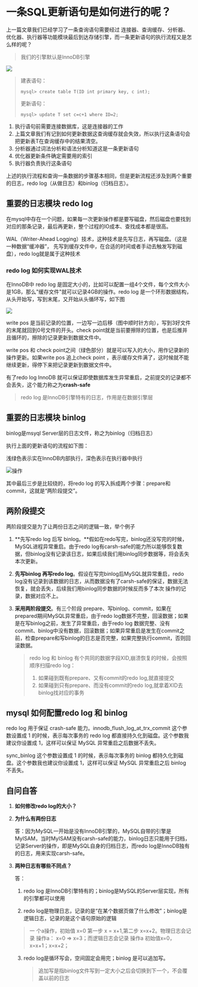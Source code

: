 # 一条SQL更新语句是如何进行的呢？

上一篇文章我们已经学习了一条查询语句需要经过 连接器、查询缓存、分析器、优化器、执行器等功能模块最后到达存储引擎，而一条更新语句的执行流程又是怎么样的呢？

> 我们的引擎默认是InnoDB引擎

![](C:\Users\Administrator\Desktop\blog\mysql45-02-01.png)

> 建表语句：
>
> ```mysql
> mysql> create table T(ID int primary key, c int);
> ```
>
> 更新语句：
>
> ```mysql
> mysql> update T set c=c+1 where ID=2;
> ```
>
> 

1. 执行语句前需要连接数据库，这是连接器的工作
2. 上篇文章我们有记到如何更新数据这查询缓存就会失效，所以执行这条语句会把更新表T在查询缓存中的结果清空。
3. 分析器通过词法分析和语法分析知道这是一条更新语句
4. 优化器更新条件确定需要用的索引
5. 执行器负责执行这条语句

上述的执行流程和查询一条数据的步骤基本相同，但是更新流程还涉及到两个重要的日志，redo log（从做日志）和binlog（归档日志）。

## 重要的日志模块 redo log

在mysql中存在一个问题，如果每一次更新操作都是要写磁盘，然后磁盘也要找到对应的那条记录，最后再更新，整个过程的IO成本、查找成本都是很高。

WAL（Writer-Ahead Logging）技术，这种技术是先写日志，再写磁盘。（这是一种数据“缓冲器”， 先写到缓存文件中，在合适的时间或者手动去触发写到磁盘），redo log就是属于这种技术

###  redo log 如何实现WAL技术

在InnoDB中 redo log 是固定大小的，比如可以配置一组4个文件，每个文件大小是1GB，那么"缓存文件"就可以记录4GB的操作。redo log 是一个环形数据结构，从头开始写，写到末尾，又开始从头循环写，如下图

![](C:\Users\Administrator\Desktop\blog\mysql45-02-02.png) 

write pos 是当前记录的位置，一边写一边后移（图中顺时针方向），写到3好文件的末尾就回到0号文件的开头。check point就是当前要擦除的位置，也是后推并且循环的，擦除的记录更新到数据文件中。

write pos 和 check point之间（绿色部分）就是可以写入的大小，用作记录新的操作更新。如果write pos 追上check point ，表示缓存文件满了，这时候就不能继续更新，得停下来把记录更新到数据文件中。

有了redo log InnoDB 就可以保证即使数据库发生异常重启，之前提交的记录都不会丢失，这个能力称之为**crash-safe**

> redo log 是InnoDB引擎特有的日志，作用是在数据引擎层

##  重要的日志模块 binlog

binlog是msyql Server层的日志文件，称之为binlog（归档日志）

执行上面的更新语句的流程如下图：

浅绿色表示实在InnoDB内部执行，深色表示在执行器中执行

![操作](C:\Users\Administrator\Desktop\blog\mysql45-02-03.png)

其中最后三步是比较绕的，将redo log 的写入拆成两个步骤：prepare和commit，这就是“两阶段提交”。

## 两阶段提交

两阶段提交是为了让两份日志之间的逻辑一致，举个例子

1. **先写redo log 后写 binlog。**假如在redo写完，binlog还没写完的时候，MySQL进程异常重启。由于redo log有carsh-safe的能力所以能够恢复数据，但binlog没有记录该日志，如果后续我们用binlog同步数据等，将会丢失本次更新。

2. **先写binlog 再写redo log**。假设在写完binlog后MySQL就异常重启，redo log没有记录到该数据的日志，从而数据没有了carsh-safe的保证，数据无法恢复，就会丢失，后续我们用binlog同步数据的时候反而多了本次 操作的记录，数据对应不上。

3. **采用两阶段提交**。有三个阶段 prepare、写binlog、commit，如果在prepared期间MySQL异常重启，由于redo log数据不完整，回滚数据；如果是在写binlog之前，发生了异常重启，由于redo log 数据完整、没有commit、binlog中没有数据，回滚数据；如果异常重启是发生在commit之前，检查prepare和写binlog的日志是否完整，如果完整执行commit，否则回滚数据。

   > redo log 和 binlog 有个共同的数据字段XID,崩溃恢复的时候，会按照顺序扫描redo log：
   >
   > 1.   如果碰到既有prepare、又有commit的redo log,就直接提交 
   > 2.  如果碰到只有prepare、而没有commit的redo log,就拿着XID去binlog找对应的事务 

## mysql 如何配置redo log 和 binlog

redo log 用于保证 crash-safe 能力。innodb_flush_log_at_trx_commit 这个参数设置成 1 的时候，表示每次事务的 redo log 都直接持久化到磁盘。这个参数我建议你设置成 1，这样可以保证 MySQL 异常重启之后数据不丢失。

 sync_binlog 这个参数设置成 1 的时候，表示每次事务的 binlog 都持久化到磁盘。这个参数我也建议你设置成 1，这样可以保证 MySQL 异常重启之后 binlog 不丢失。 



## 自问自答

1. **如何修改redo log的大小？**

2. **为什么有两份日志**

   答：因为MySQL一开始是没有InnoDB引擎的，MySQL自带的引擎是MyISAM，当时MyISAM没有carsh-safe的能力，binlog日志只能用于归档，记录Server的操作，即是MySQL自身的归档日志，而redo log是InnoDB独有的日志，用来实现carsh-safe。

3. **两种日志有哪些不同点？**

   答：

   1. redo log 是InnoDB引擎特有的；binlog是MySQL的Server层实现，所有的引擎都可以使用

   2. redo log是物理日志，记录的是“在某个数据页做了什么修改”；binlog是逻辑日志，记录的是这个语句原始的逻辑
   
   > 一 个a操作，初始值 x=0 第一步 x = x+1,第二步 x=x+2。物理日志会记录 操作a： x=0  => x=3；而逻辑日志会记录 操作a 初始值x=0，x=x+1；x=x+2；
   
   3. redo log是循环写会，空间固定会用完；binlog 是可以追加写。
   
      > 追加写是指binlog文件写到一定大小之后会切换到下一个，不会覆盖以前的日志
